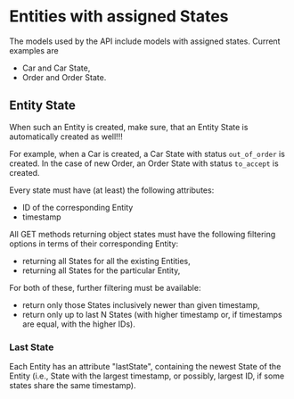 # Entities with assigned States

The models used by the API include models with assigned states. Current examples are

- Car and Car State,
- Order and Order State.

## Entity State

When such an Entity is created, make sure, that an Entity State is automatically created as well!!!

For example, when a Car is created, a Car State with status `out_of_order` is created.
In the case of new Order, an Order State with status `to_accept` is created.

Every state must have (at least) the following attributes:

- ID of the corresponding Entity
- timestamp

All GET methods returning object states must have the following filtering options in terms of their corresponding Entity:

- returning all States for all the existing Entities,
- returning all States for the particular Entity,

For both of these, further filtering must be available:

- return only those States inclusively newer than given timestamp,
- return only up to last N States (with higher timestamp or, if timestamps are equal, with the higher IDs).

### Last State

Each Entity has an attribute "lastState", containing the newest State of the Entity (i.e., State with the largest timestamp, or possibly, largest ID, if some states share the same timestamp).
